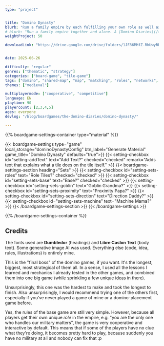 ```yaml
---
type: "project"


title: "Domino Dynasty"
blurb: "Run a family empire by each fulfilling your own role as well as possible, by placing dominoes strategically for yourself or others."
# blurb: "Run a family empire together and alone. A [Domino Diaries](/the-domino-diaries/) game."
weightProject: 50

downloadLink: "https://drive.google.com/drive/folders/1JF86MMfZ-RhUwyRbRRv0FOwuNChAAP_N"


date: 2025-06-26

difficulty: "regular"
genres: ["thematic", "strategy"]
categories: ["board-game", "tile-game"]
tags: ["domino", "shared-map", "map", "matching", "roles", "networks", "turn-based", "contracts", "construction", "numbers", "asymmetric", "player-powers", "political", "high-score", "alliances"]
themes: ["medieval"]

multiplayermode: ["cooperative", "competitive"]
language: EN
playtime: 90
playercount: [2,3,4,5]
ages: everyone
devlog: "/blog/boardgames/the-domino-diaries/domino-dynasty/"

---
```






{{% boardgame-settings-container type="material" %}}

{{< boardgame-settings type="game" local_storage="dominoDynastyConfig" btn_label="Generate Material" game_title="Domino Dynasty" defaults="true">}}
  {{< setting-checkbox id="setting-addText" text="Add Text?" checked="checked" remark="Adds text that explains what a tile does on the tile itself." >}}
  {{< boardgame-settings-section heading="Sets" >}}
    {{< setting-checkbox id="setting-sets-roles" text="Role Tiles?" checked="checked" >}}
    {{< setting-checkbox id="setting-sets-base" text="Base?" checked="checked" >}}
    {{< setting-checkbox id="setting-sets-goblin" text="Goblin Grandma?" >}}
    {{< setting-checkbox id="setting-sets-proximity" text="Proximity Papa?" >}}
    {{< setting-checkbox id="setting-sets-direction" text="Direction Daddy?" >}}
    {{< setting-checkbox id="setting-sets-machine" text="Machine Mama?" >}}
  {{< /boardgame-settings-section >}}
{{< /boardgame-settings >}}

{{% /boardgame-settings-container %}}

## Credits

The fonts used are **Dumbledor** (headings) and **Libre Caslon Text** (body text). Some generative image AI was used. Everything else (code, idea, rules, illustrations) is entirely mine.

This is the "final boss" of the domino games, if you want. It's the longest, biggest, most strategical of them all. In a sense, I used all the lessons I learned and mechanics I already tested in the other games, and combined them into one big game (while sprinkling a few unique ideas in there).

Unsurprisingly, this one was the hardest to make and took the longest to finish. Also unsurprisingly, I would recommend trying one of the others first, especially if you've never played a game of mine or a domino-placement game before.

Yes, the rules of the base game are still very simple. However, because all players get their own unique _role_ in the empire, e.g. "you are the only one who handles our military matters", the game is very cooperative and interactive by default. This means that if some of the players have no clue what they're doing, it becomes pretty hard to play, because suddenly you have no military at all and nobody can fix that :p

